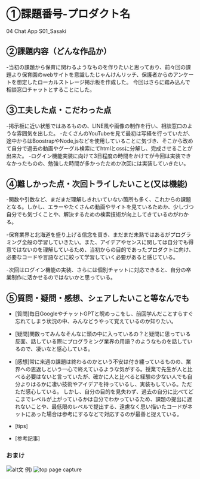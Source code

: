 # ①課題番号-プロダクト名
04 Chat App S01_Sasaki

## ②課題内容（どんな作品か）
-当初の課題から保育に関わるようなものを作りたいと思っており、前々回の課題より保育園のwebサイトを意識したじゃんけんリッチ、保護者からのアンケートを想定したローカルストレージ掲示板を作成した。
今回はさらに踏み込んで相談窓口チャットとすることにした。


## ③工夫した点・こだわった点
-掲示板に近い状態ではあるものの、LINE風や画像の制作を行い、相談窓口のような雰囲気を出した。
-たくさんのYouTubeを見て最初は写経を行っていたが、途中からはBoostrapやNode,jsなどを使用していることに気づき、そこから改めて自分で過去の動画やグーグル検索にてhtmlとcssに分解し、完成させることが出来た。
-ログイン機能実装に向けて3日程度の時間をかけてが今回は実装できなかったものの、勉強した時間が多かったためか次回には実装していきたい。

## ④難しかった点・次回トライしたいこと(又は機能)
-関数や引数など、まだまだ理解しきれいていない箇所も多く、これからの課題となる。しかし、エラーやたくさんの動画やサイトを見ているためか、少しづつ自分でも気づくことや、解決するための検索技術が向上してきているのがわかる。

-保育業界と北海道を盛り上げる信念を貫き、まだまだ未熟ではあるがプログラミング全般の学習していきたい。また、アイデアやセンスに関しては自分でも得意ではないのを理解しているため、当初からの目的であったプロダクトに向け、必要なコードや言語などに絞って学習していく必要があると感じている。

-次回はログイン機能の実装、さらには個別チャットに対応できると、自分の卒業制作に活かせるのではないかと思っている。

## ⑤質問・疑問・感想、シェアしたいこと等なんでも
- [質問]毎日GoogleやチャットGPTと睨めっこをし、前回学んだことすらすぐ忘れてしまう状況の中、みんなどうやって覚えているのか知りたい。

- [疑問]関数ってみんなそんなに頭の中に入っているの？と疑問に思っている反面、話している際にプログラミング業界の用語？のようなものを話しているので、凄いなと感心している。

- [感想]常に来週の課題は終わるのかという不安は付き纏っているものの、業界への恩返しという一心で終えているような気がする。授業で先生が人と比べる必要はないと言っていたが、確かに人と比べると経験の少ない人でも自分よりはるかに凄い技術やアイデアを持っているし、実装もしている。ただただ感心している。
しかし、自分の目的を見失わず、過去の自分に比べてどこまでレベルが上がっているかは自分でわかっているため、課題の提出に遅れないことや、最低限のレベルで提出する、遠慮なく思い描いたコードがネットにあった場合は参考にするなどで対応するのが最善と捉えている。

- [tips]
- [参考記事]


### おまけ

![alt文](画像URL)
例)
![top page capture](./src/capture1.png)
​

